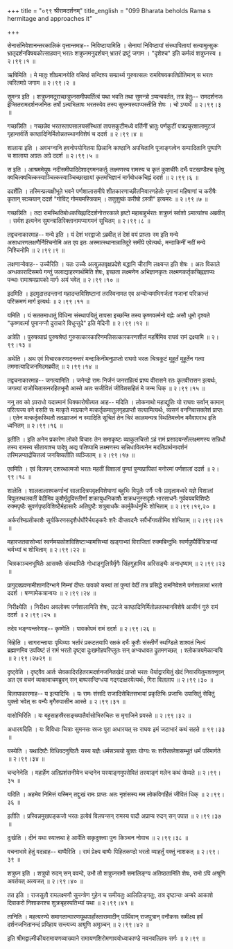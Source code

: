 +++
title = "०९९ श्रीरामदर्शनम्"
title_english = "099 Bharata beholds Rama s hermitage and approaches it"

+++


सेनासंनिवेशानन्तरकालिकं वृत्तान्तमाह-- निविष्टायामिति । सेनायां
निविष्टायां संस्थापितायां सत्यामुत्सुकः भ्रातृदर्शनविषयकोत्साहवान् भरतः
शत्रुघ्नमनुदर्शयन् भ्रातरं द्रष्टुं जगाम । "दृशेश्च" इति कर्मत्वं
शत्रुघ्नस्य  ॥  २।९९।१  ॥   

  

ऋषिमिति । मे मातृ़ः शीघ्रमानयेति वसिष्ठं सन्दिश्य सम्प्रार्थ्य
गुरुवत्सलः रामविषयकातिप्रीतिमान् स भरतः त्वरितमग्रे जगाम  ॥  २।९९।२  ॥   

  

सुमन्त्र इति । शत्रुघ्नमदूराच्छत्रुघ्नसमीपवर्तित्वं यथा भवति तथा
सुमन्त्रो ऽप्यन्ववर्तत, तत्र हेतुः-- रामदर्शनजः ईप्सितरामदर्शनजनितः
तर्षो ऽत्यभिलाषः भरतस्येव तस्य सुमन्त्रस्याप्यस्तीति शेषः । चो ऽप्यर्थे
 ॥  २।९९।३  ॥   

  

गच्छन्निति । गच्छन्नेव भरतस्तापसालयसंस्थितां तापसकुटीमध्ये वर्तिनीं
भ्रातुः पर्णकुटीं पत्रप्रचुरशालामुटजं गृहान्तर्वर्ति
काष्ठादिनिर्मितोन्नतस्थानविशेषं च ददर्श  ॥  २।९९।४  ॥   

  

शालाया इति । अवभग्नानि हवनोपयोगितया छिन्नानि काष्ठानि अपचितानि
पूजाङ्गत्वेन सम्पादितानि पुष्पाणि च शालाया अग्रतः अग्रे ददर्श  ॥  २।९९।५
 ॥   

  

स इति । आश्रममेयुषः नदीसमीपादिदेशाद्गमनकर्तुः लक्ष्मणस्य रामस्य च कृतं
कुशचीरैः दर्भैः पटखण्डैश्च वृक्षेषु
क्वचित्क्वचित्कस्याञ्चित्कस्याञ्चिच्छाखायां कृतमभिज्ञानं मार्गबोधकचिह्नं
ददर्श  ॥  २।९९।६  ॥   

  

ददर्शेति । तस्मिन्प्रत्यक्षीभूते भवने पर्णशालासमीपे
शीतकारणाच्छीतनिवारणहेतोः मृगानां महिषाणां च करीषैः कृतान् सञ्चयान् ददर्श
"गोविट् गोमयमस्त्रियाम् । तत्तुशुष्कं करीषो ऽस्त्री" इत्यमरः  ॥  २।९९।७
 ॥   

  

गच्छन्निति । तदा रामस्थितिबोधकचिह्नादिदर्शनोत्तरकाले हृष्टो
महाबाहुर्भरतः शत्रुघ्नं सर्वशो ऽमात्यांश्च अब्रवीत् । सर्वश इत्यनेन
सुमन्त्रातिरिक्तानामप्यागमनं सूचितम्  ॥  २।९९।८  ॥   

  

तद्वचनाकारमाह-- मन्ये इति । यं देशं भरद्वाजो ऽब्रवीत् तं देशं वयं
प्राप्ताः स्म इति मन्ये असाधारणलक्षणैर्निश्चिनोमि अत एव इतः
अस्मात्स्थानान्नातिदूरे समीपे एवेत्यर्थः, मन्दाकिनीं नदीं मन्ये
निश्चिनोमि  ॥  २।९९।९  ॥   

  

लक्षणान्येवाह-- उच्चैरिति । यतः उच्चैः अत्युन्नतवृक्षप्रदेशे बद्धानि
चीराणि लक्ष्यन्त इति शेषः । अतः विकाले अन्धकारादिसमये गन्तुं
जलाद्याहरणार्थमिति शेषः, इच्छता लक्ष्मणेन अभिज्ञानकृतः
लक्ष्मणकर्तृकचिह्नज्ञाप्यः पन्थाः रामाश्रमप्रापको मार्गः अयं भवेत्  ॥ 
२।९९।१०  ॥   

  

इदमिति । इदमुदात्तदन्तानां महादन्तविशिष्टानां तरस्विनामत एव
अन्योन्यमभिगर्जतां गजानां परिक्रान्तं परिक्रमणं मार्ग इत्यर्थः  ॥ 
२।९९।११  ॥   

  

यमिति । यं सततमाधातुं विधिना संस्थापयितुं तापसा इच्छन्ति तस्य
कृष्णवर्त्मनो वह्नेः असौ धूमो दृश्यते "कृष्णवर्त्मा पुमानग्नौ दुराचारे
विधुन्तुदे" इति मेदिनी  ॥  २।९९।१२  ॥   

  

अत्रेति । पुरुषव्याघ्रं पुरुषश्रेष्ठं गुरुसत्कारकारिणमतिसत्कारकरणशीलं
महर्षिमिव राघवं रामं द्रक्ष्यामि  ॥  २।९९।१३  ॥   

  

अथेति । अथ एवं विचारकरणादनन्तरं मन्दाकिनीमनुप्राप्तो राघवो भरतः
चित्रकूटं मुहूर्तं मुहूर्तेन गत्वा तममात्यादिजनमिदमब्रवीत्  ॥  २।९९।१४
 ॥   

  

तद्वचनाकारमाह-- जगत्यामिति । जनेन्द्रो रामः निर्जनं जनराहित्यं प्राप्य
वीरासने रतः कृतवीरासन इत्यर्थः, जगत्यां राजोचितासनरहितभूमौ आस्ते अतः
सजीवितं जीवितसहितं मे जन्म धिक्  ॥  २।९९।१५  ॥   

  

ननु तव को ऽपराधो यदात्मानं धिक्कारोषीत्यत आह-- मदिति । लोकनाथो
महाद्युतिः यो राघवः सर्वान् कामान् परित्यज्य वने वसति सः मत्कृते
मत्प्रयत्ने मत्कर्तृकमातुलगृहप्राप्तौ सत्यामित्यर्थः, व्यसनं
वननिवासक्लेशं प्राप्तः । एतेन मत्कर्तृकस्थितौ तत्प्रव्राजनं न स्यादिति
सूचितं तेन चिरं कालमन्यत्र स्थितिमत्त्वेन ममैवापराध इति ध्वनितम्  ॥ 
२।९९।१६  ॥   

  

इतीति । इति अनेन प्रकारेण लोको विचारः तेन समाकृष्टः व्याकुलचित्तो ऽहं
रामं प्रसादयन्सँल्लक्ष्मणस्य सन्निधौ तस्य रामस्य सीतायाश्च पादेषु अद्य
पतिष्यामि लक्ष्मणस्य सन्निधावित्यनेन मदतिप्रार्थनादर्शनं
तस्मिन्नप्यार्द्रचित्तत्वं जनयिष्यतीति व्यञ्जितम्  ॥  २।९९।१७  ॥   

  

एवमिति । एवं विलपन् दशरथात्मजो भरतः महतीं विशालां पुण्यां पुण्यप्रापिकां
मनोरमां पर्णशालां ददर्श  ॥  २।९९।१८  ॥   

  

शालेति । शालतालाश्वकर्णानां सालादित्रयवृक्षविशेषाणां बहुभिः विपुलैः
पर्णैः पत्रैः प्रावृतामध्वरे यज्ञे विशालां विपुलस्थलवतीं वेदीमिव
कुशैर्मृदुविस्तीर्णां शक्रायुधनिकाशैः शक्रधनुस्सदृशैः भारसाधनैः
गुर्ववयवविशिष्टैः रुक्मपृष्ठैः सुवर्णपृष्ठविशिष्टैर्महासारैः अतिपुष्टैः
शत्रुबाधकैः कार्मुकैर्धनुर्भिः शोभिताम्  ॥  २।९९।१९,२०  ॥   

  

अर्करश्मिप्रतीकाशैः सूर्यकिरणसदृशैर्धघौरैर्भयङ्करैः शरैः दीप्तवदनैः
सर्पैर्भोगवतीमिव शोभिताम्  ॥  २।९९।२१  ॥   

  

महारजतवासोभ्यां स्वर्णमयकोशविशिष्टाभ्यामसिभ्यां खड्गाभ्यां विराजितां
रुक्मबिन्दुभिः स्वर्णपुष्पैर्विचित्राभ्यां चर्मभ्यां च शोभिताम्  ॥ 
२।९९।२२  ॥   

  

चित्रकाञ्चनभूषितैः आसक्तैः संस्थापितैः गोधाङ्गुलित्रैर्मृगैः सिंहगुहामिव
अरिसङ्घैः अनाधृष्याम्  ॥  २।९९।२३  ॥   

  

प्रागुदक्प्रवणामीशानदिग्भागे निम्नां दीप्तः पावको यस्यां तां पुण्यां
वेदीं तत्र प्रसिद्धे रामनिवेशने पर्णशालायां भरतो ददर्श ।
षण्णामेकत्रान्वयः  ॥  २।९९।२४  ॥   

  

निरीक्ष्येति । निरीक्ष्य अवलोक्य पर्णशालामिति शेषः, उटजे
काष्ठादिनिर्मितोन्नतस्थानविशेषे आसीनं गुरुं रामं ददर्श  ॥  २।९९।२५  ॥   

  

तदेव भङ्ग्यन्तरेणाह-- कृष्णेति । पावकोपमं रामं ददर्श  ॥  २।९९।२६  ॥   

  

सिंहेति । सागरान्तायाः पृथिव्याः भर्तारं प्रकटतयापि रक्षकं दर्भैः कुशैः
संस्तीर्णे स्थण्डिले शाश्वतं नित्यं ब्रह्माणमिव उपविष्टं तं रामं भरतो
दृष्ट्वा दुःखमोहपरिप्लुतः सन् अभ्यधावत द्रुतमगच्छत् । श्लोकत्रयमेकान्वयि
 ॥  २।९९।२७२९  ॥   

  

दृष्ट्वेति । दृष्ट्वैव आर्तः सेवकादिरहितरामदर्शनजनितखेदं प्राप्तो भरतः
धैर्याद्वारयितुं खेदं निवारयितुमशक्नुवन् अत एव वचनं व्यक्तवाचमब्रुवन्
सन् बाष्पसन्दिग्धया गद्गदाक्षरयेत्यर्थः, गिरा विललाप  ॥  २।९९।३०  ॥   

  

विलापाकारमाह-- य इत्यादिभिः । यः रामः संसदि राजादिसेवितसभायां प्रकृतिभिः
प्रजाभिः उपासितुं सेवितुं युक्तो भवेत् सः वन्यैः मृगैरुपासीन आस्ते  ॥ 
२।९९।३१  ॥   

  

वासोभिरिति । यः बहुसाहस्रैरसङ्ख्यातैर्वासोभिरुचितः स मृगाजिने प्रवस्ते
 ॥  २।९९।३२  ॥   

  

अधारयदिति । यः विविधाः चित्राः सुमनसः स्रजः पुरा अधारयत् सः राघवः इमं
जटाभारं कथं सहते  ॥  ९९।३३  ॥   

  

यस्येति । यथादिष्टैः विधिवदनुष्ठितैः यस्य यज्ञैः धर्मसञ्चयो युक्तः
योग्यः सः शरीरक्लेशसम्भूतं धर्मं परिमार्गते  ॥  २।९९।३४  ॥   

  

चन्दनेनेति । महार्हेण अतिप्रशंसनीयेन चन्दनेन यस्याङ्गमुपसेवितं तस्याङ्गं
मलेन कथं सेव्यते  ॥  २।९९।३५  ॥   

  

यदिति । अहमेव निमित्तं यस्मिन् तद्दुःखं रामः प्राप्तः अतः नृशंसस्य मम
लोकविगर्हितं जीवितं धिक्  ॥  २।९९।३६  ॥   

  

इतीति । प्रस्विन्नमुखपङ्कजो भरतः इत्येवं विलपन्सन् रामस्य पादौ अप्राप्य
रुदन् सन् पपात  ॥  २।९९।३७  ॥   

  

दुःखेति । दीनं यथा स्यात्तथा हे आर्येति सकृदुक्त्वा पुनः किञ्चन नोवाच  ॥ 
२।९९।३८  ॥   

  

वचनाभावे हेतुं वदन्नाह-- बाष्पैरिति । रामं प्रेक्ष्य बाष्पैः पिहितकण्ठो
भरतो व्याहर्तुं वक्तुं नाशकत्  ॥  २।९९।३९  ॥   

  

शत्रुघ्न इति । शत्रुघो रुदन् सन् ववन्दे, उभौ तौ शत्रुघ्नरामौ समालिङ्ग्य
अतिष्ठतामिति शेषः, रामो ऽपि अश्रूणि अवर्तयत् अत्यजत्  ॥  २।९९।४०  ॥   

  

तत इति । राजसुतौ रामलक्ष्मणौ सुमन्त्रेण गुहेन च समीयतुः आलिलिङ्गतुः,
तत्र दृष्टान्तः अम्बरे आकाशे दिवाकरो निशाकरश्च शुक्रबृहस्पतिभ्यां यथा  ॥ 
२।९९।४१  ॥   

  

तानिति । महत्यरण्ये समागतान्वारणयूथपार्हांस्तारामादीन् पार्थिवान्
राजपुत्रान् वनौकसः समीक्ष्य हर्षं दर्शनजनितानन्दं प्रविहाय सन्त्यज्य
अश्रूणि अमुञ्चन्  ॥  २।९९।४२  ॥   

  

इति श्रीमद्वाल्मीकीयरामायणव्याख्याने रामायणशिरोमणावयोध्याकाण्डे
नवनवतितमः सर्गः  ॥  २।९९  ॥   

  

  


